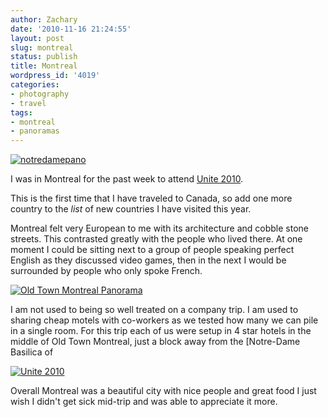 ```yaml
---
author: Zachary
date: '2010-11-16 21:24:55'
layout: post
slug: montreal
status: publish
title: Montreal
wordpress_id: '4019'
categories:
- photography
- travel
tags:
- montreal
- panoramas
---
```


[![notredamepano](http://farm2.static.flickr.com/1320/5179502063_b7fc6e0e08_b.jpg)](http://www.flickr.com/photos/zacharyz/5179502063/)


I was in Montreal for the past week to attend [Unite 2010](http://unity3d.com/unite/).

This is the first time that I have traveled to Canada, so add one more country
to the _list_ of new countries I have visited this year.

Montreal felt very European to me with its architecture and cobble stone
streets. This contrasted greatly with the people who lived there. At one
moment I could be sitting next to a group of people speaking perfect English
as they discussed video games, then in the next I would be surrounded by
people who only spoke French.

[![Old Town Montreal Panorama](http://farm5.static.flickr.com/4084/5167757288_c1c00694a8_b.jpg)](http://www.flickr.com/photos/zacharyz/5167757288/)

I am not used to being so well treated on a company trip. I am used to sharing
cheap motels with co-workers as we tested how many we can pile in a single
room. For this trip each of us were setup in 4 star hotels in the middle of
Old Town Montreal, just a block away from the [Notre-Dame Basilica of

[![Unite 2010](http://farm5.static.flickr.com/4040/5167753868_4248248513_b.jpg)](http://www.flickr.com/photos/zacharyz/5167753868/)

Overall Montreal was a beautiful city with nice people and great food I just
wish I didn't get sick mid-trip and was able to appreciate it more.

